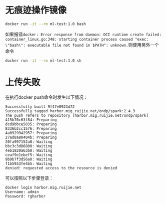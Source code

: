 # 无痕迹操作镜像

```sh
docker run -it --rm ml-test:1.0 bash
```

如果报错`docker: Error response from daemon: OCI runtime create failed: container_linux.go:348: starting container process caused "exec: \"bash\": executable file not found in $PATH": unknown.`则使用另外一个命令

```sh
docker run -it --rm ml-test:1.0 sh
```

# 上传失败

在执行docker push命令时发生以下情况：

```shell
Successfully built 9f47e0923d72
Successfully tagged harbor.mig.ruijie.net/ondp/spark:2.4.3
The push refers to repository [harbor.mig.ruijie.net/ondp/spark]
415b70c63f84: Preparing 
dcd9bbce5035: Preparing 
8336b2cc1576: Preparing 
4a0929942957: Preparing 
27ad8a80404b: Preparing 
20fa997152a0: Waiting 
bbc3c3d86800: Waiting 
4eb1820a63b8: Waiting 
ceaf9e1ebef5: Waiting 
9b9b7f3d56a0: Waiting 
f1b5933fe4b5: Waiting 
denied: requested access to the resource is denied
```

可以按照以下步骤登录：

```shell
docker login harbor.mig.ruijie.net
Username: admin
Password: rgharbor
```



